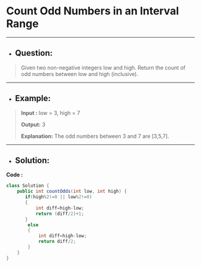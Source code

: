# Count Odd Numbers in an Interval Range
---
- ## Question:
> Given two non-negative integers low and high. Return the count of odd numbers between low and high (inclusive).
---
- ## Example:
> **Input :** low = 3, high = 7
> 
> **Output:** 3
> 
> **Explanation:** The odd numbers between 3 and 7 are [3,5,7].
---
- ## Solution:
**Code :**
```java
class Solution {
    public int countOdds(int low, int high) {
       if(high%2!=0 || low%2!=0)
       {
           int diff=high-low;
           return (diff/2)+1;
       }
        else
        {
            int diff=high-low;
            return diff/2;
        }
    }
}
